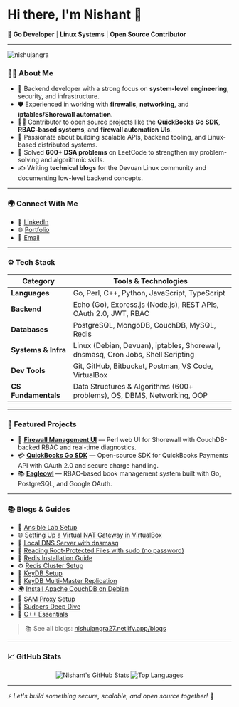# Hi there, I'm Nishant 👋

🚀 **Go Developer** | **Linux Systems** | **Open Source Contributor**

---

<p align="left">
  <img src="https://komarev.com/ghpvc/?username=nishujangra&label=Profile%20views&color=0e75b6&style=flat" alt="nishujangra" />
</p>

### 👨‍💻 About Me

- 🔧 Backend developer with a strong focus on **system-level engineering**, security, and infrastructure.
- 🛡️ Experienced in working with **firewalls**, **networking**, and **iptables/Shorewall automation**.
- 🧑‍💻 Contributor to open source projects like the **QuickBooks Go SDK**, **RBAC-based systems**, and **firewall automation UIs**.
- 🧵 Passionate about building scalable APIs, backend tooling, and Linux-based distributed systems.
- 🧠 Solved **600+ DSA problems** on LeetCode to strengthen my problem-solving and algorithmic skills.
- ✍️ Writing **technical blogs** for the Devuan Linux community and documenting low-level backend concepts.

---

### 🌍 Connect With Me

- 💼 [LinkedIn](https://www.linkedin.com/in/nishujangra27/)
- 🌐 [Portfolio](https://nishujangra27.netlify.app/)
- 📧 [Email](mailto:ndjangra1027@gmail.com)

---

### ⚙️ Tech Stack

| Category             | Tools & Technologies                                                                        |
|----------------------|----------------------------------------------------------------------------------------------|
| **Languages**        | Go, Perl, C++, Python, JavaScript, TypeScript                                                |
| **Backend**          | Echo (Go), Express.js (Node.js), REST APIs, OAuth 2.0, JWT, RBAC                            |
| **Databases**        | PostgreSQL, MongoDB, CouchDB, MySQL, Redis                                                   |
| **Systems & Infra**  | Linux (Debian, Devuan), iptables, Shorewall, dnsmasq, Cron Jobs, Shell Scripting            |
| **Dev Tools**        | Git, GitHub, Bitbucket, Postman, VS Code, VirtualBox                                        |
| **CS Fundamentals**  | Data Structures & Algorithms (600+ problems), OS, DBMS, Networking, OOP                      |

---

### 🚀 Featured Projects

- 🔐 [**Firewall Management UI**](https://bitbucket.org/tirveni/fireshorewall/src/master/) — Perl web UI for Shorewall with CouchDB-backed RBAC and real-time diagnostics.
- 💳 [**QuickBooks Go SDK**](https://github.com/nishujangra/intuit-go) — Open-source SDK for QuickBooks Payments API with OAuth 2.0 and secure charge handling.
- 📚 [**Eagleowl**](https://bitbucket.org/tirveni/eagleowl/src/master/) — RBAC-based book management system built with Go, PostgreSQL, and Google OAuth.

---

### 📚 Blogs & Guides

- 🔄 [Ansible Lab Setup](https://bitbucket.org/tirveni/devuan/wiki/nishant/Ansible-Lab)
- 🌐 [Setting Up a Virtual NAT Gateway in VirtualBox](https://bitbucket.org/tirveni/devuan/wiki/nishant/Setting-Up-a-Virtual-Gateway-with-NAT-in-VirtualBox)
- 🧭 [Local DNS Server with dnsmasq](https://bitbucket.org/tirveni/devuan/wiki/nishant/Setting-Up-a-Local-DNS-Server-Using-dnsmasq)
- 🔐 [Reading Root-Protected Files with sudo (no password)](https://blog.devops.dev/reading-root-protected-files-with-sudo-no-password-prompt-f70a9bdd8ca7)
- 💾 [Redis Installation Guide](https://bitbucket.org/tirveni/devuan/wiki/nishant/Redis-Installation)
- ⚙️ [Redis Cluster Setup](https://bitbucket.org/tirveni/devuan/wiki/nishant/Redis-Cluster)
- 🚀 [KeyDB Setup](https://bitbucket.org/tirveni/devuan/wiki/nishant/KeyDB-Setup)
- 🔁 [KeyDB Multi-Master Replication](https://bitbucket.org/tirveni/devuan/wiki/nishant/KeyDB-Multi-Master)
- 🌍 [Install Apache CouchDB on Debian](https://bitbucket.org/tirveni/devuan/wiki/nishant/Install-Apache-CouchDB-on-Debian)
- 🧰 [SAM Proxy Setup](https://bitbucket.org/tirveni/devuan/wiki/nishant/SAM-Proxy)
- 🧠 [Sudoers Deep Dive](https://bitbucket.org/tirveni/devuan/wiki/nishant/Sudoers)
- 🧵 [C++ Essentials](https://bitbucket.org/tirveni/devuan/wiki/nishant/C++)

> 📚 See all blogs: [nishujangra27.netlify.app/blogs](https://nishujangra27.netlify.app/blogs)

---

### 📈 GitHub Stats

<p align="center">
  <img src="https://github-readme-stats.vercel.app/api?username=nishujangra&show_icons=true&theme=radical" alt="Nishant's GitHub Stats" />
  <img src="https://github-readme-stats.vercel.app/api/top-langs/?username=nishujangra&layout=compact&theme=radical&langs_count=8" alt="Top Languages" />
</p>

---

⚡ *Let's build something secure, scalable, and open source together!* 🚀
